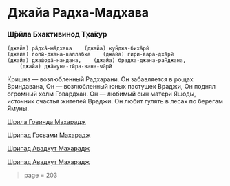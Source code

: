 # Джайа Радха-Мадхава

### Ш́рӣла Бхактивинод Т̣ха̄кур

    (джайа) ра̄дха̄-ма̄дхава    (джайа) кун̃джа-биха̄рӣ
    (джайа) гопӣ-джана-валлабха    (джайа) гири-вара-дха̄рӣ
    (джайа) джаш́ода̄-нандана,    (джайа) браджа-джана-ран̃джана,
        (джайа) джа̄муна-тӣра-вана-ча̄рӣ

Кришна — возлюбленный Радхарани. Он забавляется в рощах Вриндавана, Он — возлюбленный юных пастушек Враджи, Он поднял огромный холм Говардхан. Он — любимый сын матери Яшоды, источник счастья жителей Враджи. Он любит гулять в лесах по берегам Ямуны.


[Шрила Говинда Махарадж](https://soundcloud.com/huron/12-jaya-radha-madhava)

[Шрипад Госвами Махарадж](https://soundcloud.com/bharatimaharaj/goswami-maharaj-jaya-radha)

[Шрипад Авадхут Махарадж](https://soundcloud.com/bharatimaharaj/avadxut-maxaradzh-dzhaya-1)

[Шрипад Авадхут Махарадж](https://soundcloud.com/bharatimaharaj/avadxut-maxaradzh-dzhaya-radxa)

> page = 203